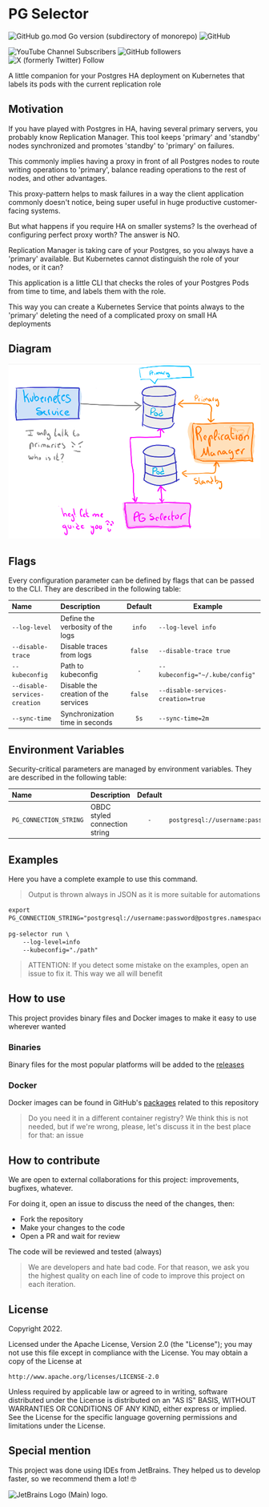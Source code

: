 # PG Selector

![GitHub go.mod Go version (subdirectory of monorepo)](https://img.shields.io/github/go-mod/go-version/achetronic/pg-selector)
![GitHub](https://img.shields.io/github/license/achetronic/pg-selector)

![YouTube Channel Subscribers](https://img.shields.io/youtube/channel/subscribers/UCeSb3yfsPNNVr13YsYNvCAw?label=achetronic&link=http%3A%2F%2Fyoutube.com%2Fachetronic)
![GitHub followers](https://img.shields.io/github/followers/achetronic?label=achetronic&link=http%3A%2F%2Fgithub.com%2Fachetronic)
![X (formerly Twitter) Follow](https://img.shields.io/twitter/follow/achetronic?style=flat&logo=twitter&link=https%3A%2F%2Ftwitter.com%2Fachetronic)

A little companion for your Postgres HA deployment on Kubernetes that labels its pods
with the current replication role 

## Motivation

If you have played with Postgres in HA, having several primary servers, you probably know Replication Manager.
This tool keeps 'primary' and 'standby' nodes synchronized and promotes 'standby' to 'primary' on failures.

This commonly implies having a proxy in front of all Postgres nodes to route writing operations to 'primary',
balance reading operations to the rest of nodes, and other advantages.

This proxy-pattern helps to mask failures in a way the client application commonly doesn't notice, 
being super useful in huge productive customer-facing systems. 

But what happens if you require HA on smaller systems?
Is the overhead of configuring perfect proxy worth? 
The answer is NO.

Replication Manager is taking care of your Postgres, so you always have a 'primary' available. 
But Kubernetes cannot distinguish the role of your nodes, or it can?

This application is a little CLI that checks the roles of your Postgres Pods from time to time, 
and labels them with the role.

This way you can create a Kubernetes Service that points always to the 'primary' 
deleting the need of a complicated proxy on small HA deployments

## Diagram

<img src="https://raw.githubusercontent.com/achetronic/pg-selector/master/docs/img/pg-selector.png" alt="PG Selector diagram" width="600">

## Flags

Every configuration parameter can be defined by flags that can be passed to the CLI.
They are described in the following table:

| Name                          | Description                          | Default | Example                            |
|:------------------------------|:-------------------------------------|:-------:|------------------------------------|
| `--log-level`                 | Define the verbosity of the logs     | `info`  | `--log-level info`                 |
| `--disable-trace`             | Disable traces from logs             | `false` | `--disable-trace true`             |
| `--kubeconfig`                | Path to kubeconfig                   |   `-`   | `--kubeconfig="~/.kube/config"`    |
| `--disable-services-creation` | Disable the creation of the services | `false` | `--disable-services-creation=true` |
| `--sync-time`                 | Synchronization time in seconds      |  `5s`   | `--sync-time=2m`                   |

## Environment Variables

Security-critical parameters are managed by environment variables.
They are described in the following table:

| Name                   | Description                   | Default | Example                                               |
|:-----------------------|:------------------------------|:-------:|-------------------------------------------------------|
| `PG_CONNECTION_STRING` | OBDC styled connection string |   `-`   | `postgresql://username:password@postgres.namespace.svc:5432/db` |

## Examples

Here you have a complete example to use this command.

> Output is thrown always in JSON as it is more suitable for automations

```console
export PG_CONNECTION_STRING="postgresql://username:password@postgres.namespace.svc:5432/db"

pg-selector run \
    --log-level=info
    --kubeconfig="./path"
```

> ATTENTION:
> If you detect some mistake on the examples, open an issue to fix it. 
> This way we all will benefit

## How to use

This project provides binary files and Docker images to make it easy to use wherever wanted

### Binaries

Binary files for the most popular platforms will be added to the [releases](https://github.com/achetronic/pg-selector/releases)

### Docker

Docker images can be found in GitHub's [packages](https://github.com/achetronic/pg-selector/pkgs/container/pg-selector)
related to this repository

> Do you need it in a different container registry? We think this is not needed, but if we're wrong, please, let's discuss
> it in the best place for that: an issue

## How to contribute

We are open to external collaborations for this project: improvements, bugfixes, whatever.

For doing it, open an issue to discuss the need of the changes, then:

- Fork the repository
- Make your changes to the code
- Open a PR and wait for review

The code will be reviewed and tested (always)

> We are developers and hate bad code. For that reason, we ask you the highest quality
> on each line of code to improve this project on each iteration.

## License

Copyright 2022.

Licensed under the Apache License, Version 2.0 (the "License");
you may not use this file except in compliance with the License.
You may obtain a copy of the License at

    http://www.apache.org/licenses/LICENSE-2.0

Unless required by applicable law or agreed to in writing, software
distributed under the License is distributed on an "AS IS" BASIS,
WITHOUT WARRANTIES OR CONDITIONS OF ANY KIND, either express or implied.
See the License for the specific language governing permissions and
limitations under the License.

## Special mention

This project was done using IDEs from JetBrains. They helped us to develop faster, so we recommend them a lot! 🤓

<img src="https://resources.jetbrains.com/storage/products/company/brand/logos/jb_beam.png" alt="JetBrains Logo (Main) logo." width="150">
